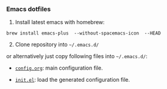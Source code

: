 ### Emacs dotfiles

1. Install latest emacs with homebrew:

`brew install emacs-plus  --without-spacemacs-icon  --HEAD`

2. Clone repository into `~/.emacs.d/` 

or alternatively just copy following files into `~/.emacs.d/`:

* [`config.org`](./config.org):
  main configuration file.

* [`init.el`](./init.el):
  load the generated configuration file.

